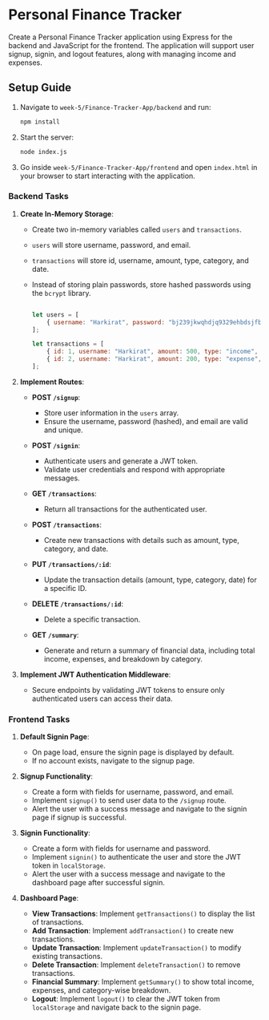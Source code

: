 # **Personal Finance Tracker**

Create a Personal Finance Tracker application using Express for the backend and JavaScript for the frontend. The application will support user signup, signin, and logout features, along with managing income and expenses.

## **Setup Guide**

1. Navigate to `week-5/Finance-Tracker-App/backend` and run:

    ```sh
    npm install
    ```

2. Start the server:

    ```sh
    node index.js
    ```

3. Go inside `week-5/Finance-Tracker-App/frontend` and open `index.html` in your browser to start interacting with the application.


### **Backend Tasks**

1. **Create In-Memory Storage**:

    - Create two in-memory variables called `users` and `transactions`.
    - `users` will store username, password, and email.
    - `transactions` will store id, username, amount, type, category, and date.

    - Instead of storing plain passwords, store hashed passwords using the `bcrypt` library.

        ```js

        let users = [
            { username: "Harkirat", password: "bj239jkwqhdjq9329ehbdsjfb" }
        ];

        let transactions = [
            { id: 1, username: "Harkirat", amount: 500, type: "income", category: "Salary", date: "2024-09-12" },
            { id: 2, username: "Harkirat", amount: 200, type: "expense", category: "Groceries", date: "2024-09-13" }
        ];
        ```

2. **Implement Routes**:

    - **POST `/signup`**:
        - Store user information in the `users` array.
        - Ensure the username, password (hashed), and email are valid and unique.

    - **POST `/signin`**:
        - Authenticate users and generate a JWT token.
        - Validate user credentials and respond with appropriate messages.

    - **GET `/transactions`**:
        - Return all transactions for the authenticated user.

    - **POST `/transactions`**:
        - Create new transactions with details such as amount, type, category, and date.

    - **PUT `/transactions/:id`**:
        - Update the transaction details (amount, type, category, date) for a specific ID.

    - **DELETE `/transactions/:id`**:
        - Delete a specific transaction.

    - **GET `/summary`**:
        - Generate and return a summary of financial data, including total income, expenses, and breakdown by category.

3. **Implement JWT Authentication Middleware**:
    - Secure endpoints by validating JWT tokens to ensure only authenticated users can access their data.

### **Frontend Tasks**

1. **Default Signin Page**:

    - On page load, ensure the signin page is displayed by default.
    - If no account exists, navigate to the signup page.

2. **Signup Functionality**:

    - Create a form with fields for username, password, and email.
    - Implement `signup()` to send user data to the `/signup` route.
    - Alert the user with a success message and navigate to the signin page if signup is successful.

3. **Signin Functionality**:

    - Create a form with fields for username and password.
    - Implement `signin()` to authenticate the user and store the JWT token in `localStorage`.
    - Alert the user with a success message and navigate to the dashboard page after successful signin.

4. **Dashboard Page**:

    - **View Transactions**: Implement `getTransactions()` to display the list of transactions.
    - **Add Transaction**: Implement `addTransaction()` to create new transactions.
    - **Update Transaction**: Implement `updateTransaction()` to modify existing transactions.
    - **Delete Transaction**: Implement `deleteTransaction()` to remove transactions.
    - **Financial Summary**: Implement `getSummary()` to show total income, expenses, and category-wise breakdown.
    - **Logout**: Implement `logout()` to clear the JWT token from `localStorage` and navigate back to the signin page.